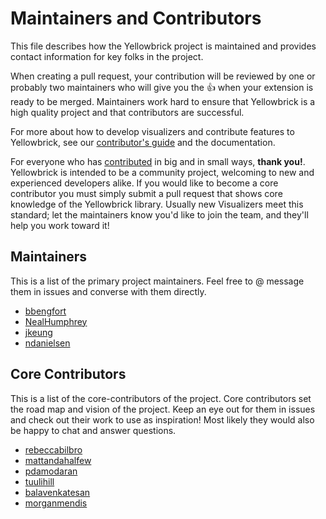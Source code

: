 # Maintainers and Contributors

This file describes how the Yellowbrick project is maintained and provides contact information for key folks in the project.

When creating a pull request, your contribution will be reviewed by one or probably two maintainers who will give you the :+1: when your extension is ready to be merged. Maintainers work hard to ensure that Yellowbrick is a high quality project and that contributors are successful.

For more about how to develop visualizers and contribute features to Yellowbrick, see our [contributor's guide](CONTRIBUTING.md) and the documentation.

For everyone who has [contributed](https://github.com/DistrictDataLabs/yellowbrick/graphs/contributors) in big and in small ways, **thank you!**. Yellowbrick is intended to be a community project, welcoming to new and experienced developers alike. If you would like to become a core contributor you must simply submit a pull request that shows core knowledge of the Yellowbrick library. Usually new Visualizers meet this standard; let the maintainers know you'd like to join the team, and they'll help you work toward it!

## Maintainers

This is a list of the primary project maintainers. Feel free to @ message them in issues and converse with them directly.

- [bbengfort](https://github.com/bbengfort)
- [NealHumphrey](https://github.com/NealHumphrey)
- [jkeung](https://github.com/jkeung)
- [ndanielsen](https://github.com/ndanielsen)

## Core Contributors

This is a list of the core-contributors of the project. Core contributors set the road map and vision of the project. Keep an eye out for them in issues and check out their work to use as inspiration! Most likely they would also be happy to chat and answer questions.

- [rebeccabilbro](https://github.com/rebeccabilbro)
- [mattandahalfew](https://github.com/mattandahalfew)
- [pdamodaran](https://github.com/pdamodaran)
- [tuulihill](https://github.com/tuulihill)
- [balavenkatesan](https://github.com/balavenkatesan)
- [morganmendis](https://github.com/morganmendis)
